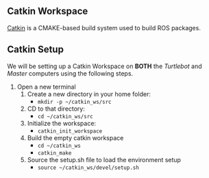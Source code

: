 ## Catkin Workspace
[Catkin](http://wiki.ros.org/catkin) is a CMAKE-based build system used to build ROS packages.

## Catkin Setup
We will be setting up a Catkin Workspace on **BOTH** the *Turtlebot* and *Master* computers using the following steps.

1. Open a new terminal
    1. Create a new directory in your home folder:
        * `mkdir -p ~/catkin_ws/src`
    2. CD to that directory:
        * `cd ~/catkin_ws/src`
    3. Initialize the workspace:
        * `catkin_init_workspace`
    4. Build the empty catkin workspace
        * `cd ~/catkin_ws`
        * `catkin_make`
    5. Source the setup.sh file to load the environment setup
        * `source ~/catkin_ws/devel/setup.sh`

